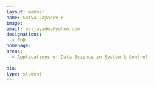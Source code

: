 ```yaml
---
layout: member
name: Satya Jayadev P
image: 
email: ps-jayadev@yahoo.com
designations: 
  - PhD 
homepage: 
areas:
  - Applications of Data Science in System & Control
 
bio:  
type: student
---
```

